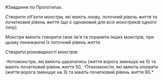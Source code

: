 #Завдання по Прототипах.

*Створити об'єкти монстри, які мають назву, поточний рівень життя та початковий рівень життя (що є однаковий для всіх монстриків одного типу).*

Монстри вміють говорити своє ім'я та поранити інших монстрів, при цьому понижаючи їх поточний рівень життя.

*Створити різновидності монстрів:*

-Котомонстри, які вміють царапатись (життя ворога зменшує на 5) та мають початковий рівень життя 50,
-Птахомонсти, які вміють клювати (життя ворога зменшує на 3) та мають початковий рівень життя 60.*